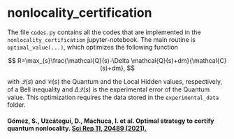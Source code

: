 # nonlocality_certification

The file ``codes.py`` contains all the codes that are implemented in the  ``nonlocality_certification`` jupyter-notebook. The main routine is ``optimal_value(...)``, 
which optimizes the following function


$$
R=\max_{s}\frac{\mathcal{Q}(s)-\Delta \mathcal{Q}(s)+dm}{\mathcal{C}(s)+dm},
$$

with $\mathcal{Q}(s)$ </a> and $\mathcal{C}(s)$ </a> the Quantum and the Local Hidden values, respectively, of a Bell inequality and $\Delta \mathcal{Q}(s)$ </a> is the experimental error of the Quantum value. This optimization requires the data stored in the ``experimental_data`` folder. 

#### Gómez, S., Uzcátegui, D., Machuca, I. et al. Optimal strategy to certify quantum nonlocality. [Sci Rep 11, 20489 (2021).](https://doi.org/10.1038/s41598-021-99844-2)

